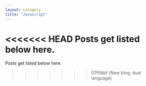 ```yaml
---
layout: category
title: "Javascript"
---
```


<<<<<<< HEAD
Posts get listed below here.
=======

Posts get listed below here.
>>>>>>> 07f58bf (New blog, dual language)
